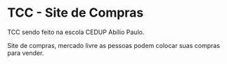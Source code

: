 # TCC - Site de Compras
TCC sendo feito na escola CEDUP Abílio Paulo.

 Site de compras, mercado livre as pessoas podem colocar suas compras para vender.
